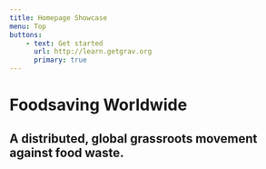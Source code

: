 ```yaml
---
title: Homepage Showcase
menu: Top
buttons:
    - text: Get started
      url: http://learn.getgrav.org
      primary: true
---
```


# Foodsaving Worldwide
## A distributed, global grassroots movement against food waste.
